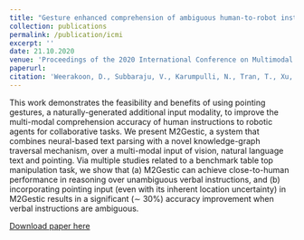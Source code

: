 ```yaml
---
title: "Gesture enhanced comprehension of ambiguous human-to-robot instructions"
collection: publications
permalink: /publication/icmi
excerpt: ''
date: 21.10.2020
venue: 'Proceedings of the 2020 International Conference on Multimodal Interaction'
paperurl: 
citation: 'Weerakoon, D., Subbaraju, V., Karumpulli, N., Tran, T., Xu, Q., Tan, U.X., Lim, J.H. and Misra, A., 2020, October. Gesture enhanced comprehension of ambiguous human-to-robot instructions. In Proceedings of the 2020 International Conference on Multimodal Interaction (pp. 251-259).'
---
```

This work demonstrates the feasibility and benefits of using pointing gestures, a naturally-generated additional input modality, to improve the multi-modal comprehension accuracy of human instructions to robotic agents for collaborative tasks. We present M2Gestic, a system that combines neural-based text parsing with a
novel knowledge-graph traversal mechanism, over a multi-modal input of vision, natural language text and pointing. Via multiple studies related to a benchmark table top manipulation task, we show that (a) M2Gestic can achieve close-to-human performance in reasoning over unambiguous verbal instructions, and (b) incorporating pointing input (even with its inherent location uncertainty) in M2Gestic results in a significant (∼ 30%) accuracy improvement when verbal instructions are ambiguous.

[Download paper here](https://ink.library.smu.edu.sg/cgi/viewcontent.cgi?article=6373&context=sis_research)

<!-- Recommended citation: Weerakoon, D., Subbaraju, V., Tran, T. and Misra, A., 2022. Cosm2ic: Optimizing real-time multi-modal instruction comprehension. IEEE Robotics and Automation Letters, 7(4), pp.10697-10704. -->